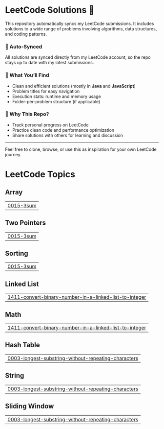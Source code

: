 # LeetCode Solutions 🚀

This repository automatically syncs my LeetCode submissions. It includes solutions to a wide range of problems involving algorithms, data structures, and coding patterns.

### 🔄 Auto-Synced
All solutions are synced directly from my LeetCode account, so the repo stays up to date with my latest submissions.

### 📂 What You’ll Find
- Clean and efficient solutions (mostly in **Java** and **JavaScript**)
- Problem titles for easy navigation
- Execution stats: runtime and memory usage
- Folder-per-problem structure (if applicable)

### 🧠 Why This Repo?
- Track personal progress on LeetCode
- Practice clean code and performance optimization
- Share solutions with others for learning and discussion

---

Feel free to clone, browse, or use this as inspiration for your own LeetCode journey.

<!---LeetCode Topics Start-->
# LeetCode Topics
## Array
|  |
| ------- |
| [0015-3sum](https://github.com/adarshupadhyay21/LeetCode/tree/master/0015-3sum) |
## Two Pointers
|  |
| ------- |
| [0015-3sum](https://github.com/adarshupadhyay21/LeetCode/tree/master/0015-3sum) |
## Sorting
|  |
| ------- |
| [0015-3sum](https://github.com/adarshupadhyay21/LeetCode/tree/master/0015-3sum) |
## Linked List
|  |
| ------- |
| [1411-convert-binary-number-in-a-linked-list-to-integer](https://github.com/adarshupadhyay21/LeetCode/tree/master/1411-convert-binary-number-in-a-linked-list-to-integer) |
## Math
|  |
| ------- |
| [1411-convert-binary-number-in-a-linked-list-to-integer](https://github.com/adarshupadhyay21/LeetCode/tree/master/1411-convert-binary-number-in-a-linked-list-to-integer) |
## Hash Table
|  |
| ------- |
| [0003-longest-substring-without-repeating-characters](https://github.com/adarshupadhyay21/LeetCode/tree/master/0003-longest-substring-without-repeating-characters) |
## String
|  |
| ------- |
| [0003-longest-substring-without-repeating-characters](https://github.com/adarshupadhyay21/LeetCode/tree/master/0003-longest-substring-without-repeating-characters) |
## Sliding Window
|  |
| ------- |
| [0003-longest-substring-without-repeating-characters](https://github.com/adarshupadhyay21/LeetCode/tree/master/0003-longest-substring-without-repeating-characters) |
<!---LeetCode Topics End-->
